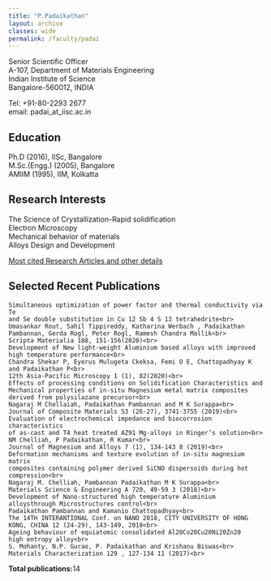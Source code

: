```yaml
---
title: "P.Padaikathan"
layout: archive
classes: wide
permalink: /faculty/padai
---
```


Senior Scientific Officer<br>
A-107, Department of Materials Engineering<br>
Indian Institute of Science<br>
Bangalore-560012, INDIA<br>

Tel: +91-80-2293 2677<br>
email: padai_at_iisc.ac.in<br>

## Education
Ph.D (2016), IISc, Bangalore<br>
M.Sc.(Engg.) (2005), Bangalore<br>
AMIIM (1995), IIM, Kolkatta<br>

## Research Interests
The Science of Crystallization-Rapid solidification<br>
Electron Microscopy<br>
Mechanical behavior of materials<br>
Alloys Design and Development <br>

<a href="https://materials.iisc.ac.in/wp-content/uploads/2020/08/ppadai.pdf">Most cited Research Articles and other details</a>

## Selected Recent Publications

    Simultaneous optimization of power factor and thermal conductivity via Te
    and Se double substitution in Cu 12 Sb 4 S 13 tetrahedrite<br>
    Umasankar Rout, Sahil Tippireddy, Katharina Werbach , Padaikathan Pambannan, Gerda Rogl, Peter Rogl, Ramesh Chandra Mallik<br>
    Scripta Materialia 188, 151-156(2020)<br>
    Development of New light-weight Aluminium based alloys with improved
    high temperature performance<br>
    Chandra Shekar P, Eyerus Mulugeta Ckeksa, Femi O E, Chattopadhyay K and Padaikathan P<br>
    12th Asia-Pacific Microscopy 1 (1), 82(2020)<br>
    Effects of processing conditions on Solidification Characteristics and
    Mechanical properties of in-situ Magnesium metal matrix composites
    derived from polysilazane precursor<br>
    Nagaraj M Chellaiah, Padaikathan Pambannan and M K Surappa<br>
    Journal of Composite Materials 53 (26-27), 3741-3755 (2019)<br>
    Evaluation of electrochemical impedance and biocorrosion characteristics
    of as-cast and T4 heat treated AZ91 Mg-alloys in Ringer’s solution<br>
    NM Chelliah, P Padaikathan, R Kumar<br>
    Journal of Magnesium and Alloys 7 (1), 134-143 8 (2019)<br>
    Deformation mechanisms and texture evolution of in-situ magnesium matrix
    composites containing polymer derived SiCNO dispersoids during hot compression<br>
    Nagaraj M. Chelliah, Pambannan Padaikathan M K Surappa<br>
    Materials Science & Engineering A 720, 49-59 3 (2018)<br>
    Development of Nano-structured high temperature Aluminium alloysthrough Microstructures control<br>
    Padaikathan Pambannan and Kamanio Chattopadhyay<br>
    The 14TH INTERANTIONAL Conf. on NANO 2018, CITY UNIVERSITY OF HONG KONG, CHINA 12 (24-29), 143-149, 2018<br>
    Ageing behaviour of equiatomic consolidated Al20Co20Cu20Ni20Zn20
    high entropy alloy<br>
    S. Mohanty, N.P. Gurao, P. Padaikathan and Krishanu Biswas<br>
    Materials Characterization 129 , 127-134 11 (2017)<br>


<b>Total publications:</b>14



